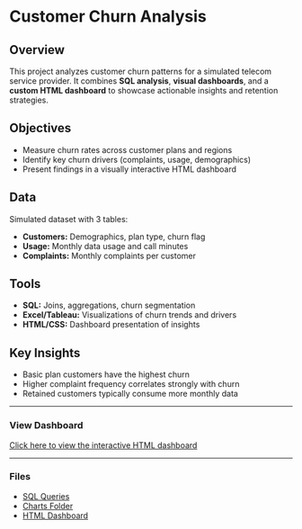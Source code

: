 # Customer Churn Analysis

## Overview
This project analyzes customer churn patterns for a simulated telecom service provider. It combines **SQL analysis**, **visual dashboards**, and a **custom HTML dashboard** to showcase actionable insights and retention strategies.

## Objectives
- Measure churn rates across customer plans and regions
- Identify key churn drivers (complaints, usage, demographics)
- Present findings in a visually interactive HTML dashboard

## Data
Simulated dataset with 3 tables:
- **Customers:** Demographics, plan type, churn flag
- **Usage:** Monthly data usage and call minutes
- **Complaints:** Monthly complaints per customer

## Tools
- **SQL:** Joins, aggregations, churn segmentation
- **Excel/Tableau:** Visualizations of churn trends and drivers
- **HTML/CSS:** Dashboard presentation of insights

## Key Insights
- Basic plan customers have the highest churn
- Higher complaint frequency correlates strongly with churn
- Retained customers typically consume more monthly data

---

### **View Dashboard**
[Click here to view the interactive HTML dashboard](https://arjjoon24.github.io/arj-analytics-portfolio/customer-churn-analysis/HTML_Dashboard/index.html)

---

### Files
- [SQL Queries](./SQL_Queries_Churn.sql)  
- [Charts Folder](./Charts)  
- [HTML Dashboard](./HTML_Dashboard/index.html)
